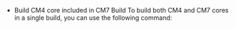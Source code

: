 - Build CM4 core included in CM7 Build
To build both CM4 and CM7 cores in a single build, you can use the following command:

